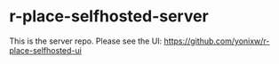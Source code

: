 # r-place-selfhosted-server

This is the server repo. Please see the UI:
https://github.com/yonixw/r-place-selfhosted-ui
